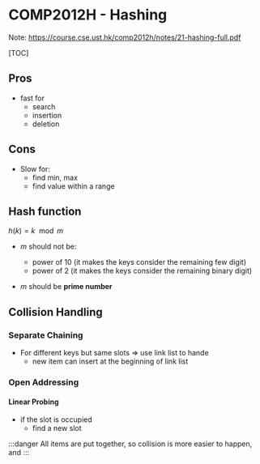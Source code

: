 # COMP2012H - Hashing

Note: https://course.cse.ust.hk/comp2012h/notes/21-hashing-full.pdf

[TOC]

## Pros

* fast for
  * search
  * insertion
  * deletion


## Cons

* Slow for:
  * find min, max
  * find value within a range


## Hash function

$h(k) = k \mod m$

* $m$ should not be:
  * power of 10 (it makes the keys consider the remaining few digit)
  * power of 2 (it makes the keys consider the remaining binary digit)

* $m$ should be **prime number**

## Collision Handling

### Separate Chaining

* For different keys but same slots => use link list to hande
  * new item can insert at the beginning of link list


### Open Addressing

#### Linear Probing
* if the slot is occupied
  * find a new slot


:::danger
All items are put together, so collision is more easier to happen, and 
:::